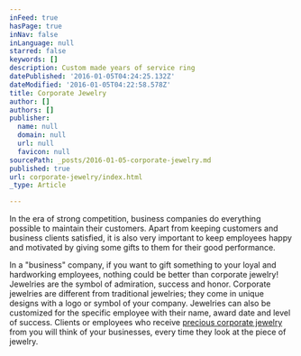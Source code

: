 ```yaml
---
inFeed: true
hasPage: true
inNav: false
inLanguage: null
starred: false
keywords: []
description: Custom made years of service ring
datePublished: '2016-01-05T04:24:25.132Z'
dateModified: '2016-01-05T04:22:58.578Z'
title: Corporate Jewelry
author: []
authors: []
publisher:
  name: null
  domain: null
  url: null
  favicon: null
sourcePath: _posts/2016-01-05-corporate-jewelry.md
published: true
url: corporate-jewelry/index.html
_type: Article

---
```

In the era of strong competition, business companies do everything possible to maintain their customers. Apart from keeping customers and business clients satisfied, it is also very important to keep employees happy and motivated by giving some gifts to them for their good performance.

In a "business" company, if you want to gift something to your loyal and hardworking employees, nothing could be better than corporate jewelry! Jewelries are the symbol of admiration, success and honor. Corporate jewelries are different from traditional jewelries; they come in unique designs with a logo or symbol of your company.  Jewelries can also be customized for the specific employee with their name, award date and level of success. Clients or employees who receive [precious corporate jewelry][0] from you will think of your businesses, every time they look at the piece of jewelry.

[0]: www.elinejewellers.com